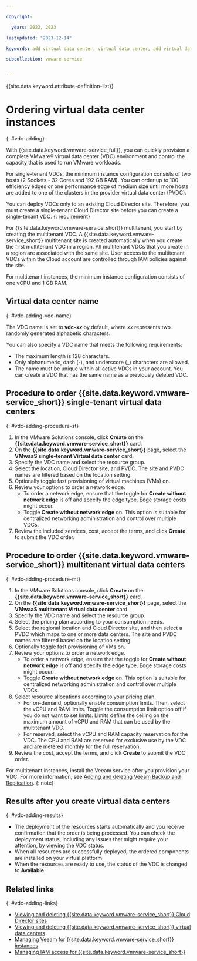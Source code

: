 ```yaml
---

copyright:

  years: 2022, 2023

lastupdated: "2023-12-14"

keywords: add virtual data center, virtual data center, add virtual data center, vdc add

subcollection: vmware-service


---
```


{{site.data.keyword.attribute-definition-list}}

# Ordering virtual data center instances
{: #vdc-adding}

With {{site.data.keyword.vmware-service_full}}, you can quickly provision a complete VMware® virtual data center (VDC) environment and control the capacity that is used to run VMware workloads.

For single-tenant VDCs, the minimum instance configuration consists of two hosts (2 Sockets - 32 Cores and 192 GB RAM). You can order up to 100 efficiency edges or one performance edge of medium size until more hosts are added to one of the clusters in the provider virtual data center (PVDC).

You can deploy VDCs only to an existing Cloud Director site. Therefore, you must create a single-tenant Cloud Director site before you can create a single-tenant VDC.
{: requirement}

For {{site.data.keyword.vmware-service_short}} multitenant, you start by creating the multitenant VDC. A {{site.data.keyword.vmware-service_short}} multitenant site is created automatically when you create the first multitenant VDC in a region. All multitenant VDCs that you create in a region are associated with the same site. User access to the multitenant VDCs within the Cloud account are controlled through IAM policies against the site. 

For multitenant instances, the minimum instance configuration consists of one vCPU and 1 GB RAM.

## Virtual data center name
{: #vdc-adding-vdc-name}

The VDC name is set to **vdc-_xx_** by default, where _xx_ represents two randomly generated alphabetic characters.

You can also specify a VDC name that meets the following requirements:
* The maximum length is 128 characters.
* Only alphanumeric, dash (-), and underscore (_) characters are allowed.
* The name must be unique within all active VDCs in your account. You can create a VDC that has the same name as a previously deleted VDC.

## Procedure to order {{site.data.keyword.vmware-service_short}} single-tenant virtual data centers
{: #vdc-adding-procedure-st}

1. In the VMware Solutions console, click **Create** on the **{{site.data.keyword.vmware-service_short}}** card.
2. On the **{{site.data.keyword.vmware-service_short}}** page, select the **VMwaaS single-tenant Virtual data center** card.
3. Specify the VDC name and select the resource group.
5. Select the location, Cloud Director site, and PVDC. The site and PVDC names are filtered based on the location setting.
6. Optionally toggle fast provisioning of virtual machines (VMs) on.
7. Review your options to order a network edge.
   * To order a network edge, ensure that the toggle for **Create without network edge** is off and specify the edge type. Edge storage costs might occur.
   * Toggle **Create without network edge** on. This option is suitable for centralized networking administration and control over multiple VDCs.
9. Review the included services, cost, accept the terms, and click **Create** to submit the VDC order.

## Procedure to order {{site.data.keyword.vmware-service_short}} multitenant virtual data centers
{: #vdc-adding-procedure-mt}

1. In the VMware Solutions console, click **Create** on the **{{site.data.keyword.vmware-service_short}}** card.
2. On the **{{site.data.keyword.vmware-service_short}}** page, select the **VMwaaS multitenant Virtual data center** card.
3. Specify the VDC name and select the resource group.
4. Select the pricing plan according to your consumption needs.
5. Select the regional location and Cloud Director site, and then select a PVDC which maps to one or more data centers. The site and PVDC names are filtered based on the location setting.
6. Optionally toggle fast provisioning of VMs on.
7. Review your options to order a network edge.
   * To order a network edge, ensure that the toggle for **Create without network edge** is off and specify the edge type. Edge storage costs might occur.
   * Toggle **Create without network edge** on. This option is suitable for centralized networking administration and control over multiple VDCs.
8. Select resource allocations according to your pricing plan.
   * For on-demand, optionally enable consumption limits. Then, select the vCPU and RAM limits. Toggle the consumption limit option off if you do not want to set limits. Limits define the ceiling on the maximum amount of vCPU and RAM that can be used by the multitenant VDC.
   * For reserved, select the vCPU and RAM capacity reservation for the VDC. The CPU and RAM are reserved for exclusive use by the VDC and are metered monthly for the full reservation.
9. Review the cost, accept the terms, and click **Create** to submit the VDC order.

For multitenant instances, install the Veeam service after you provision your VDC. For more information, see [Adding and deleting Veeam Backup and Replication](/docs/vmware-service?topic=vmware-service-veeam-adding-deleting).
{: note}

## Results after you create virtual data centers
{: #vdc-adding-results}

* The deployment of the resources starts automatically and you receive confirmation that the order is being processed. You can check the deployment status, including any issues that might require your attention, by viewing the VDC status.
* When all resources are successfully deployed, the ordered components are installed on your virtual platform.
* When the resources are ready to use, the status of the VDC is changed to **Available**.

## Related links
{: #vdc-adding-links}

* [Viewing and deleting {{site.data.keyword.vmware-service_short}} Cloud Director sites](/docs/vmware-service?topic=vmware-service-tenant-viewing-sites)
* [Viewing and deleting {{site.data.keyword.vmware-service_short}} virtual data centers](/docs/vmware-service?topic=vmware-service-tenant-viewing-vdc)
* [Managing Veeam for {{site.data.keyword.vmware-service_short}} instances](/docs/vmware-service?topic=vmware-service-tenant-veeam)
* [Managing IAM access for {{site.data.keyword.vmware-service_short}}](/docs/vmware-service?topic=vmware-service-vmaas-iam&interface=ui)

